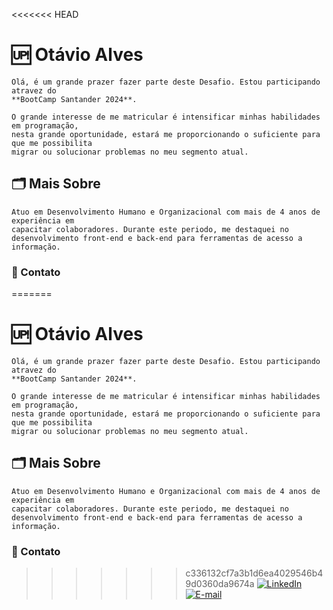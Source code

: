 <<<<<<< HEAD
# 🆙 Otávio Alves


~~~
Olá, é um grande prazer fazer parte deste Desafio. Estou participando atravez do 
**BootCamp Santander 2024**. 

O grande interesse de me matricular é intensificar minhas habilidades em programação,
nesta grande oportunidade, estará me proporcionando o suficiente para que me possibilita
migrar ou solucionar problemas no meu segmento atual.
~~~ 

## 🗂️ Mais Sobre

~~~
Atuo em Desenvolvimento Humano e Organizacional com mais de 4 anos de experiência em
capacitar colaboradores. Durante este periodo, me destaquei no desenvolvimento front-end e back-end para ferramentas de acesso a informação.
~~~


### 📓 Contato
=======
# 🆙 Otávio Alves


~~~
Olá, é um grande prazer fazer parte deste Desafio. Estou participando atravez do 
**BootCamp Santander 2024**. 

O grande interesse de me matricular é intensificar minhas habilidades em programação,
nesta grande oportunidade, estará me proporcionando o suficiente para que me possibilita
migrar ou solucionar problemas no meu segmento atual.
~~~ 

## 🗂️ Mais Sobre

~~~
Atuo em Desenvolvimento Humano e Organizacional com mais de 4 anos de experiência em
capacitar colaboradores. Durante este periodo, me destaquei no desenvolvimento front-end e back-end para ferramentas de acesso a informação.
~~~


### 📓 Contato
>>>>>>> c336132cf7a3b1d6ea4029546b49d0360da9674a
[![LinkedIn](https://img.shields.io/badge/LinkedIn-0077B5?style=for-the-badge&logo=linkedin&logoColor=white)](https://www.linkedin.com/in/otávio-andrade-46509593/) [![E-mail](https://img.shields.io/badge/-Email-000?style=for-the-badge&logo=microsoft-outlook&logoColor=007BFF)](mailto:SEUEMAIL) 